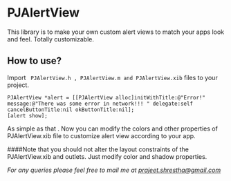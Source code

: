 # PJAlertView
This library is to make your own custom alert views to match your apps look and feel. Totally customizable.


## How to use?
Import ``` PJAlertView.h , PJAlertView.m and PJAlertView.xib``` files to your project.

 ```
 PJAlertView *alert = [[PJAlertView alloc]initWithTitle:@"Error!" message:@"There was some error in network!!! " delegate:self cancelButtonTitle:nil okButtonTitle:nil];
[alert show]; 

```

As simple as that . Now you can modify the colors and other properties of PJAlertView.xib file to customize alert view according to your app.
    
####Note that you should not alter the layout constraints of the PJAlertView.xib and outlets. Just modify color and shadow properties.

*For any queries please feel free to mail me at prajeet.shrestha@gmail.com*
    

